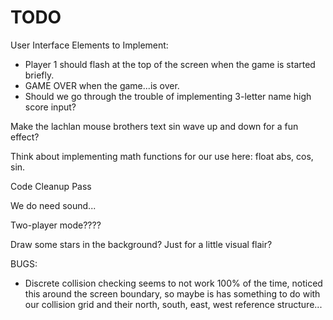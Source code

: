 TODO
=======================================================================================================

User Interface Elements to Implement:
* Player 1 should flash at the top of the screen when the game is started briefly.
* GAME OVER when the game...is over.
* Should we go through the trouble of implementing 3-letter name high score input?

Make the lachlan mouse brothers text sin wave up and down for a fun effect?

Think about implementing math functions for our use here: float abs, cos, sin.

Code Cleanup Pass

We do need sound...

Two-player mode????

Draw some stars in the background? Just for a little visual flair?

BUGS:
* Discrete collision checking seems to not work 100% of the time, noticed this around the screen boundary, so maybe is has something to do with our collision grid and their north, south, east, west reference structure...